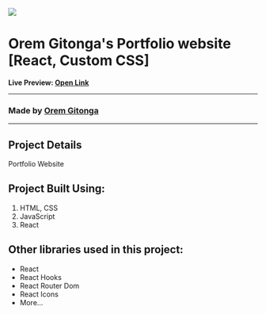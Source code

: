 ![](./ReadMeImages/ReadMeBanner.png)
# Orem Gitonga's Portfolio website [React, Custom CSS]

**Live Preview: [Open Link][preview]**


---

### Made by [Orem Gitonga](https://www.twitter.com/mg_orem/)

---

## Project Details
Portfolio Website

## Project Built Using:

1. HTML, CSS
2. JavaScript
3. React

## Other libraries used in this project:

- React
- React Hooks
- React Router Dom
- React Icons
- More...

[preview]: https://orems-portfolio.netlify.app/
